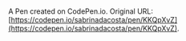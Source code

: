# 

A Pen created on CodePen.io. Original URL: [https://codepen.io/sabrinadacosta/pen/KKQpXvZ](https://codepen.io/sabrinadacosta/pen/KKQpXvZ).

